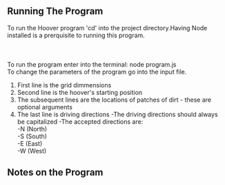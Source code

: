 
## Running The Program

To run the Hoover program 'cd' into the project directory.Having Node installed is a prerquisite to running this program.<br/>
<br/>
<br/>
<br/>
To run the program enter into the terminal: node program.js<br/>
To change the parameters of the program go into the input file. 
1. First line is the grid dimmensions
2. Second line is the hoover's starting position
3. The subsequent lines are the locations of patches of dirt - these are optional arguments
4. The last line is driving directions 
  -The driving directions should always be capitalized
  -The accepted directions are:<br/> 
    -N (North)<br/>
    -S (South)<br/>
    -E (East)<br/>
    -W (West)<br/>
    
## Notes on the Program 
 
